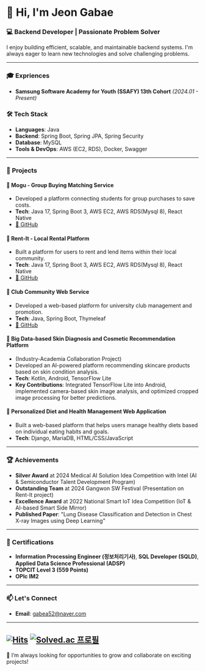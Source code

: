 
# 👋 Hi, I'm Jeon Gabae

### 💻 Backend Developer | Passionate Problem Solver

I enjoy building efficient, scalable, and maintainable backend systems. I'm always eager to learn new technologies and solve challenging problems.

---

### 🎓 Expriences
- **Samsung Software Academy for Youth (SSAFY) 13th Cohort** *(2024.01 - Present)*

  
### 🛠 Tech Stack
- **Languages**: Java
- **Backend**: Spring Boot, Spring JPA, Spring Security
- **Database**: MySQL
- **Tools & DevOps**: AWS (EC2, RDS), Docker, Swagger

---

### 🚀 Projects
#### 🛒 Mogu - Group Buying Matching Service
- Developed a platform connecting students for group purchases to save costs.
- **Tech**: Java 17, Spring Boot 3, AWS EC2, AWS RDS(Mysql 8), React Native
- [🔗 GitHub](https://github.com/jeongabae/mogu-backend)

#### 🔄 Rent-It - Local Rental Platform
- Built a platform for users to rent and lend items within their local community.
- **Tech**: Java 17, Spring Boot 3, AWS EC2, AWS RDS(Mysql 8), React Native
- [🔗 GitHub](https://github.com/2024-Rent-It/Rent-It-Backend)

#### 📢 Club Community Web Service
- Developed a web-based platform for university club management and promotion.
- **Tech**: Java, Spring Boot, Thymeleaf
- [🔗 GitHub](https://github.com/jeongabae/mds)

#### 🏥 Big Data-based Skin Diagnosis and Cosmetic Recommendation Platform
- (Industry-Academia Collaboration Project)
- Developed an AI-powered platform recommending skincare products based on skin condition analysis.
- **Tech**: Kotlin, Android, TensorFlow Lite
- **Key Contributions**: Integrated TensorFlow Lite into Android, implemented camera-based skin image analysis, and optimized cropped image processing for better predictions.

#### 🐾 Personalized Diet and Health Management Web Application
- Built a web-based platform that helps users manage healthy diets based on individual eating habits and goals.
- **Tech**: Django, MariaDB, HTML/CSS/JavaScript
---

### 🏆 Achievements
- **Silver Award** at 2024 Medical AI Solution Idea Competition with Intel (AI & Semiconductor Talent Development Program)
- **Outstanding Team** at 2024 Gangwon SW Festival (Presentation on Rent-It project)
- **Excellence Award** at 2022 National Smart IoT Idea Competition (IoT & AI-based Smart Side Mirror)
- **Published Paper**: "Lung Disease Classification and Detection in Chest X-ray Images using Deep Learning"
---

### 📜 Certifications
- **Information Processing Engineer (정보처리기사)**, **SQL Developer (SQLD)**, **Applied Data Science Professional (ADSP)**
- **TOPCIT Level 3 (559 Points)**
- **OPIc IM2**

---

### 📫 Let's Connect
- **Email**: gabea52@naver.com
---  
[![Hits](https://hits.seeyoufarm.com/api/count/incr/badge.svg?url=https%3A%2F%2Fgithub.com%2Fjeongabae%2Fhit-counter&count_bg=%2379C83D&title_bg=%23555555&icon=github.svg&icon_color=%23E7E7E7&title=hits&edge_flat=false)](https://hits.seeyoufarm.com)
[![Solved.ac
프로필](http://mazassumnida.wtf/api/mini/generate_badge?boj=parkjbdev)](https://solved.ac/gabea2000)
---
🚀 I’m always looking for opportunities to grow and collaborate on exciting projects!
